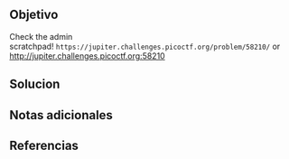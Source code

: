## Objetivo
Check the admin scratchpad! `https://jupiter.challenges.picoctf.org/problem/58210/` or http://jupiter.challenges.picoctf.org:58210
## Solucion

## Notas adicionales

## Referencias